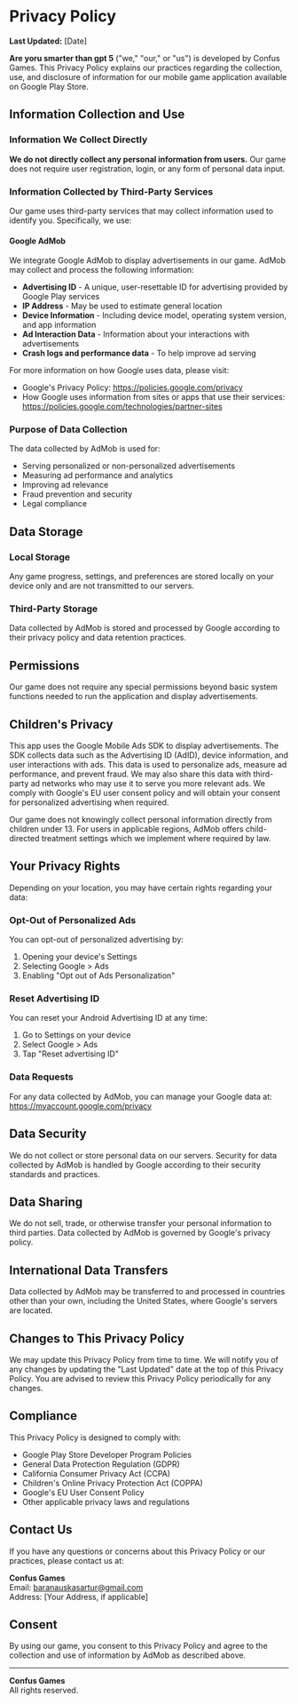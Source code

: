 # Privacy Policy

**Last Updated:** [Date]

**Are yoru smarter than gpt 5** ("we," "our," or "us") is developed by Confus Games. This Privacy Policy explains our practices regarding the collection, use, and disclosure of information for our mobile game application available on Google Play Store.

## Information Collection and Use

### Information We Collect Directly
**We do not directly collect any personal information from users.** Our game does not require user registration, login, or any form of personal data input.

### Information Collected by Third-Party Services

Our game uses third-party services that may collect information used to identify you. Specifically, we use:

#### **Google AdMob**
We integrate Google AdMob to display advertisements in our game. AdMob may collect and process the following information:
- **Advertising ID** - A unique, user-resettable ID for advertising provided by Google Play services
- **IP Address** - May be used to estimate general location
- **Device Information** - Including device model, operating system version, and app information
- **Ad Interaction Data** - Information about your interactions with advertisements
- **Crash logs and performance data** - To help improve ad serving

For more information on how Google uses data, please visit:
- Google's Privacy Policy: https://policies.google.com/privacy
- How Google uses information from sites or apps that use their services: https://policies.google.com/technologies/partner-sites

### Purpose of Data Collection

The data collected by AdMob is used for:
- Serving personalized or non-personalized advertisements
- Measuring ad performance and analytics
- Improving ad relevance
- Fraud prevention and security
- Legal compliance

## Data Storage

### Local Storage
Any game progress, settings, and preferences are stored locally on your device only and are not transmitted to our servers.

### Third-Party Storage
Data collected by AdMob is stored and processed by Google according to their privacy policy and data retention practices.

## Permissions

Our game does not require any special permissions beyond basic system functions needed to run the application and display advertisements.

## Children's Privacy

This app uses the Google Mobile Ads SDK to display advertisements. The SDK collects data such as the Advertising ID (AdID), device information, and user interactions with ads. This data is used to personalize ads, measure ad performance, and prevent fraud. We may also share this data with third-party ad networks who may use it to serve you more relevant ads. We comply with Google's EU user consent policy and will obtain your consent for personalized advertising when required.

Our game does not knowingly collect personal information directly from children under 13. For users in applicable regions, AdMob offers child-directed treatment settings which we implement where required by law.

## Your Privacy Rights

Depending on your location, you may have certain rights regarding your data:

### Opt-Out of Personalized Ads
You can opt-out of personalized advertising by:
1. Opening your device's Settings
2. Selecting Google > Ads
3. Enabling "Opt out of Ads Personalization"

### Reset Advertising ID
You can reset your Android Advertising ID at any time:
1. Go to Settings on your device
2. Select Google > Ads
3. Tap "Reset advertising ID"

### Data Requests
For any data collected by AdMob, you can manage your Google data at: https://myaccount.google.com/privacy

## Data Security

We do not collect or store personal data on our servers. Security for data collected by AdMob is handled by Google according to their security standards and practices.

## Data Sharing

We do not sell, trade, or otherwise transfer your personal information to third parties. Data collected by AdMob is governed by Google's privacy policy.

## International Data Transfers

Data collected by AdMob may be transferred to and processed in countries other than your own, including the United States, where Google's servers are located.

## Changes to This Privacy Policy

We may update this Privacy Policy from time to time. We will notify you of any changes by updating the "Last Updated" date at the top of this Privacy Policy. You are advised to review this Privacy Policy periodically for any changes.

## Compliance

This Privacy Policy is designed to comply with:
- Google Play Store Developer Program Policies
- General Data Protection Regulation (GDPR)
- California Consumer Privacy Act (CCPA)
- Children's Online Privacy Protection Act (COPPA)
- Google's EU User Consent Policy
- Other applicable privacy laws and regulations

## Contact Us

If you have any questions or concerns about this Privacy Policy or our practices, please contact us at:

**Confus Games**  
Email: baranauskasartur@gmail.com  
Address: [Your Address, if applicable]

## Consent

By using our game, you consent to this Privacy Policy and agree to the collection and use of information by AdMob as described above.

---

**Confus Games**  
All rights reserved.
